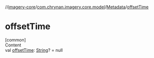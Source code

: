 //[imagery-core](../../../index.md)/[com.chrynan.imagery.core.model](../index.md)/[Metadata](index.md)/[offsetTime](offset-time.md)



# offsetTime  
[common]  
Content  
val [offsetTime](offset-time.md): [String](https://kotlinlang.org/api/latest/jvm/stdlib/kotlin/-string/index.html)? = null  



